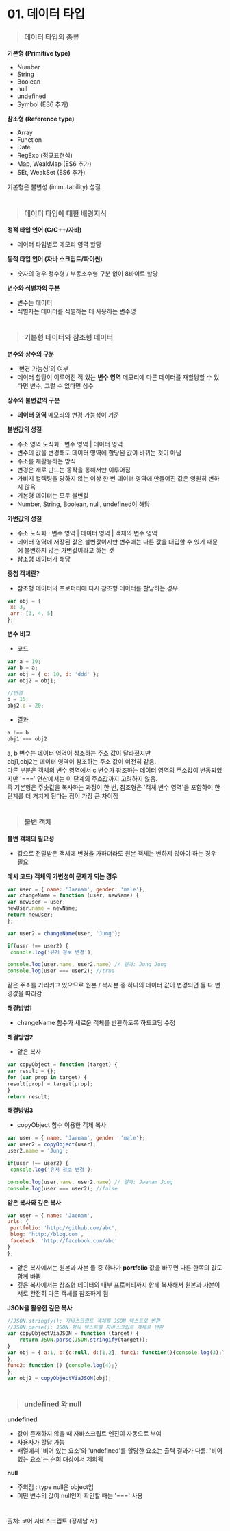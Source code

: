 # 01. 데이터 타입
  
> ### 데이터 타입의 종류
**기본형 (Primitive type)**  
- Number
- String
- Boolean
- null
- undefined
- Symbol (ES6 추가)

**참조형 (Reference type)**
- Array
- Function
- Date
- RegExp (정규표현식)
- Map, WeakMap (ES6 추가)
- SEt, WeakSet (ES6 추가)  

기본형은 불변성 (immutability) 성질  
  
  
#
> ### 데이터 타입에 대한 배경지식  
**정적 타입 언어 (C/C++/자바)**  
- 데이터 타입별로 메모리 영역 할당  

**동적 타입 언어 (자바 스크립트/파이썬)**  
- 숫자의 경우 정수형 / 부동소수형 구분 없이 8바이트 할당  

**변수와 식별자의 구분**
- 변수는 데이터  
- 식별자는 데이터를 식별하는 데 사용하는 변수명  

  
#
> ### 기본형 데이터와 참조형 데이터  
**변수와 상수의 구분**  
- '변경 가능성'의 여부  
- 데이터 할당이 이루어진 적 있는 **변수 영역** 메모리에 다른 데이터를 재할당할 수 있다면 변수, 그럴 수 없다면 상수  

**상수와 불변값의 구분**  
- **데이터 영역** 메모리의 변경 가능성이 기준

**불변값의 성질**  
- 주소 영역 도식화 : 변수 영역 | 데이터 영역 
-  변수의 값을 변경해도 데이터 영역에 할당된 값이 바뀌는 것이 아님  
- 주소를 재활용하는 방식
- 변경은 새로 만드는 동작을 통해서만 이루어짐
- 가비지 컬렉팅을 당하지 않는 이상 한 번 데이터 영역에 만들어진 값은 영원히 변하지 않음
- 기본형 데이터는 모두 불변값
- Number, String, Boolean, null, undefined이 해당  


**가변값의 성질**  
- 주소 도식화 : 변수 영역 | 데이터 영역 | 객체의 변수 영역  
- 데이터 영역에 저장된 값은 불변값이지만 변수에는 다른 값을 대입할 수 있기 때문에 불변하지 않는 가변값이라고 하는 것
- 참조형 데이터가 해당  

**중첩 객체란?** 
- 참조형 데이터의 프로퍼티에 다시 참조형 데이터를 할당하는 경우 

 ```javascript
var obj = {  
  x: 3,  
  arr: [3, 4, 5]  
};
```  
**변수 비교**  
- 코드  
 ```javascript
var a = 10; 
var b = a;
var obj = { c: 10, d: 'ddd' };
var obj2 = obj1; 

//변경
b = 15; 
obj2.c = 20; 
```  
- 결과
 ```javascript
a !== b
obj1 === obj2
```  
 a, b 변수는 데이터 영역이 참조하는 주소 값이 달라졌지만  
obj1,obj2는 데이터 영역이 참조하는 주소 값이 여전히 같음.  
다른 부분은 객체의 변수 영역에서 c 변수가 참조하는 데이터 영역의 주소값이 변동되었지만 '===' 연산에서는 이 단계의 주소값까지 고려하지 않음.  
즉 기본형은 주솟값을 복사하는 과정이 한 번, 참조형은 '객체 변수 영역'을 포함하여 한 단계를 더 거치게 된다는 점이 가장 큰 차이점  

  
#
> ### 불변 객체  
**불변 객체의 필요성**  
- 값으로 전달받은 객체에 변경을 가하더라도 원본 객체는 변하지 않아야 하는 경우 필요 
 
**예시 코드) 객체의 가변성이 문제가 되는 경우**
 ```javascript
var user = { name: 'Jaenam', gender: 'male'};
var changeName = function (user, newName) { 
var newUser = user;
newUser.name = newName;
return newUser;
};

var user2 = changeName(user, 'Jung'); 

if(user !== user2) {
  console.log('유저 정보 변경');

console.log(user.name, user2.name) // 결과: Jung Jung
console.log(user === user2); //true
```  
같은 주소를 가리키고 있으므로 원본 / 복사본 중 하나의 데이터 값이 변경되면 둘 다 변경값을 따라감  

**해결방법1**  
- changeName 함수가 새로운 객체를 반환하도록 하드코딩 수정  

**해결방법2**  
- 얕은 복사 
 ```javascript
var copyObject = function (target) {
var result = {}; 
for (var prop in target) {
result[prop] = target[prop];
}
return result; 
```  

**해결방법3**  
- copyObject 함수 이용한 객체 복사  
 ```javascript
var user = { name: 'Jaenam', gender: 'male'};
var user2 = copyObject(user); 
user2.name = 'Jung'; 

if(user !== user2) {
  console.log('유저 정보 변경');

console.log(user.name, user2.name) // 결과: Jaenam Jung
console.log(user === user2); //false
```  

**얕은 복사와 깊은 복사**  
 ```javascript
var user = { name: 'Jaenam', 
urls: {
  portfolio: 'http://github.com/abc', 
  blog: 'http://blog.com',
  facebook: 'http://facebook.com/abc'
}
};
```  
- 얕은 복사에서는 원본과 사본 둘 중 하나가 **portfolio** 값을 바꾸면 다른 한쪽의 값도 함께 바뀜  
- 깊은 복사에서는 참조형 데이터의 내부 프로퍼티까지 함께 복사해서 원본과 사본이 서로 완전히 다른 객체를 참조하게 됨  



**JSON을 활용한 깊은 복사**  
 ```javascript
 //JSON.stringfy(): 자바스크립트 객체를 JSON 텍스트로 변환
 //JSON.parse(): JSON 형식 텍스트를 자바스크립트 객체로 변환
var copyObjectViaJSON = function (target) {
     return JSON.parse(JSON.stringify(target));
}
var obj = { a:1, b:{c:null, d:[1,2], func1: function(){console.log(3);}
},
func2: function () {console.log(4);}
};
var obj2 = copyObjectViaJSON(obj);
```  

  
#
> ### undefined 와 null 
**undefined**  
- 값이 존재하지 않을 때 자바스크립트 엔진이 자동으로 부여  
- 사용자가 할당 가능  
- 배열에서 '비어 있는 요소'와 'undefined'를 할당한 요소는 출력 결과가 다름. '비어있는 요소'는 순회 대상에서 제외됨  

**null**  
- 주의점 : type null은 object임  
- 어떤 변수의 값이 null인지 확인할 때는 '===' 사용
  
#
출처: 코어 자바스크립트 (정재남 저)
